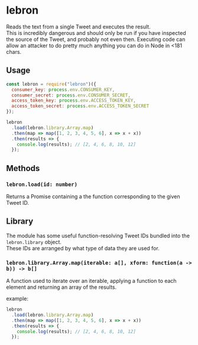 # lebron

Reads the text from a single Tweet and executes the result.  
This is incredibly dangerous and should only be run if you have inspected the source of the Tweet, and probably not even then. Executing code can allow an attacker to do pretty much anything you can do in Node in <181 chars.

## Usage

```javascript
const lebron = require("lebron")({
  consumer_key: process.env.CONSUMER_KEY,
  consumer_secret: process.env.CONSUMER_SECRET,
  access_token_key: process.env.ACCESS_TOKEN_KEY,
  access_token_secret: process.env.ACCESS_TOKEN_SECRET
});

lebron
  .load(lebron.library.Array.map)
  .then(map => map([1, 2, 3, 4, 5, 6], x => x + x))
  .then(results => {
    console.log(results); // [2, 4, 6, 8, 10, 12]
  });
```

## Methods

### `lebron.load(id: number)`

Returns a Promise containing a the function corresponding to the given Tweet ID.

## Library

The module has some useful function-resolving Tweet IDs bundled into the `lebron.library` object.  
These IDs are arranged by what type of data they are used for.

### `lebron.library.Array.map(iterable: a[], xform: function(a -> b)) -> b[]`

A function used to iterate over an iterable, applying a function to each element and returning an array of the results.

example:

```javascript
lebron
  .load(lebron.library.Array.map)
  .then(map => map([1, 2, 3, 4, 5, 6], x => x + x))
  .then(results => {
    console.log(results); // [2, 4, 6, 8, 10, 12]
  });
```
